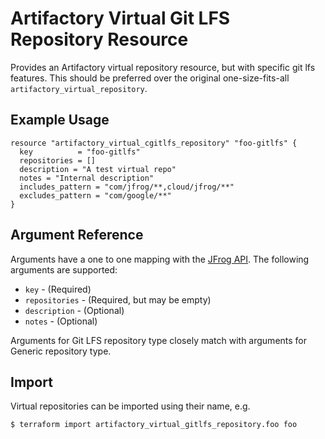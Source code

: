 # Artifactory Virtual Git LFS Repository Resource

Provides an Artifactory virtual repository resource, but with specific git lfs features. This should be preferred over the original
one-size-fits-all `artifactory_virtual_repository`.

## Example Usage

```hcl
resource "artifactory_virtual_cgitlfs_repository" "foo-gitlfs" {
  key          = "foo-gitlfs"
  repositories = []
  description = "A test virtual repo"
  notes = "Internal description"
  includes_pattern = "com/jfrog/**,cloud/jfrog/**"
  excludes_pattern = "com/google/**"
}
```

## Argument Reference

Arguments have a one to one mapping with the [JFrog API](https://www.jfrog.com/confluence/display/RTF/Repository+Configuration+JSON). The following arguments are supported:

* `key` - (Required)
* `repositories` - (Required, but may be empty)
* `description` - (Optional)
* `notes` - (Optional)

Arguments for Git LFS repository type closely match with arguments for Generic repository type.

## Import

Virtual repositories can be imported using their name, e.g.

```
$ terraform import artifactory_virtual_gitlfs_repository.foo foo
```
